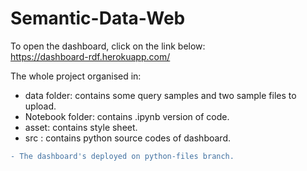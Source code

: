 # Semantic-Data-Web

To open the dashboard, click on the link below:  
https://dashboard-rdf.herokuapp.com/



The whole project organised in:


- data folder: contains some query samples and two sample files to upload.
- Notebook folder: contains .ipynb version of code.
- asset: contains style sheet.
- src : contains python source codes of dashboard.


```diff
- The dashboard's deployed on python-files branch.


